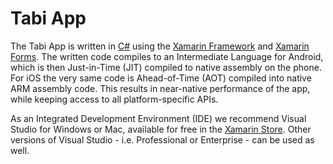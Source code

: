 Tabi App
========

The Tabi App is written in [C#](https://docs.microsoft.com/en-us/dotnet/csharp/language-reference/) using the [Xamarin Framework](https://developer.xamarin.com/guides/cross-platform/getting_started/) and [Xamarin Forms](https://developer.xamarin.com/guides/xamarin-forms/). The written code compiles to an Intermediate Language for Android, which is then Just-in-Time (JIT) compiled to native assembly on the phone. For iOS the very same code is Ahead-of-Time (AOT) compiled into native ARM assembly code. This results in near-native performance of the app, while keeping access to all platform-specific APIs.

As an Integrated Development Environment (IDE) we recommend Visual Studio for Windows or Mac, available for free in the [Xamarin Store](https://store.xamarin.com/). Other versions of Visual Studio - i.e. Professional or Enterprise - can be used as well.
